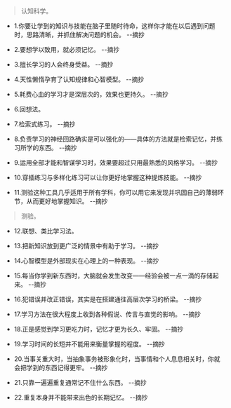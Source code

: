 >认知科学。

- 1.你要让学到的知识与技能在脑子里随时待命，这样你才能在以后遇到问题时，思路清晰，并抓住解决问题的机会。 --摘抄

- 2.要想学以致用，就必须记忆。 --摘抄

- 3.擅长学习的人会终身受益。 --摘抄

- 4.天性懒惰孕育了认知规律和心智模型。 --摘抄

- 5.耗费心血的学习才是深层次的，效果也更持久。 --摘抄

- 6.回想法。

- 7.检索式练习。 --摘抄

- 8.负责学习的神经回路确实是可以强化的——具体的方法就是检索记忆，并练习所学的东西。 --摘抄

- 9.运用全部才能和智谋学习时，效果要超过只用最熟悉的风格学习。 --摘抄

- 10.穿插练习与多样化练习可以让你更好地掌握这种提炼技能。 --摘抄

- 11.测验这种工具几乎适用于所有学科，你可以用它来发现并巩固自己的薄弱环节，从而更好地掌握知识。 --摘抄

>测验。

- 12.联想、类比学习法。

- 13.把新知识放到更广泛的情景中有助于学习。 --摘抄

- 14.心智模型是外部现实在心理上的一种表现。 --摘抄

- 15.每当你学到新东西时，大脑就会发生改变——经验会被一点一滴的存储起来。 --摘抄

- 16.犯错误并改正错误，其实是在搭建通往高层次学习的桥梁。 --摘抄

- 17.学习方法在很大程度上收到各种假说、传言与直觉的影响。 --摘抄

- 18.正是感觉到学习更吃力时，记忆才更为长久、牢固。 --摘抄

- 19.学习时间的长短并不能用来衡量掌握的程度。 --摘抄

- 20.当事关重大时，当抽象事务被形象化时，当事情和个人息息相关时，你就会把学到的东西记得更牢。 --摘抄

- 21.只靠一遍遍重复通常记不住什么东西。 --摘抄

- 22.重复本身并不能带来出色的长期记忆。 --摘抄
